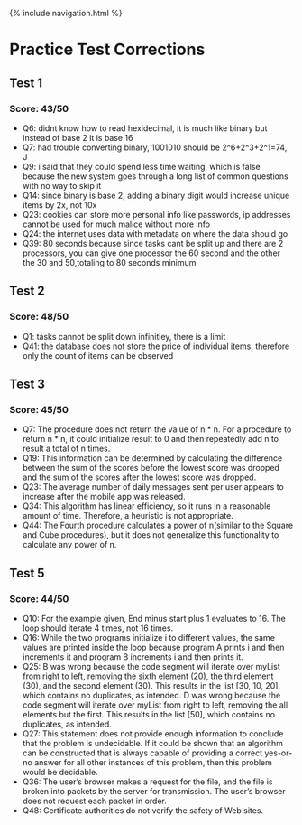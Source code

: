 {% include navigation.html %}

# Practice Test Corrections

## Test 1 

### Score: 43/50

- Q6: didnt know how to read hexidecimal, it is much like binary but instead of base 2 it is base 16
- Q7: had trouble converting binary, 1001010 should be 2^6+2^3+2^1=74, J
- Q9: i said that they could spend less time waiting, which is false because the new system goes through a long list of common questions with no way to skip it
- Q14: since binary is base 2, adding a binary digit would increase unique items by 2x, not 10x
- Q23: cookies can store more personal info like passwords, ip addresses cannot be used for much malice without more info
- Q24: the internet uses data with metadata on where the data should go
- Q39: 80 seconds because since tasks cant be split up and there are 2 processors, you can give one processor the 60 second and the other the 30 and 50,totaling to 80 seconds minimum

## Test 2 

### Score: 48/50

- Q1: tasks cannot be split down infinitley, there is a limit
- Q41: the database does not store the price of individual items, therefore only the count of items can be observed

## Test 3

### Score: 45/50

- Q7: The procedure does not return the value of n * n. For a procedure to return n * n, it could initialize result to 0 and then repeatedly add n to result a total of n times.
- Q19: This information can be determined by calculating the difference between the sum of the scores before the lowest score was dropped and the sum of the scores after the lowest score was dropped.
- Q23: The average number of daily messages sent per user appears to increase after the mobile app was released.
- Q34: This algorithm has linear efficiency, so it runs in a reasonable amount of time. Therefore, a heuristic is not appropriate.
- Q44: The Fourth procedure calculates a power of n(similar to the Square and Cube procedures), but it does not generalize this functionality to calculate any power of n.

## Test 5

### Score: 44/50

- Q10: For the example given, End minus start plus 1 evaluates to 16. The loop should iterate 4 times, not 16 times.
- Q16: While the two programs initialize i to different values, the same values are printed inside the loop because program A prints i and then increments it and program B increments i and then prints it.
- Q25: B was wrong because the code segment will iterate over myList from right to left, removing the sixth element (20), the third element (30), and the second element (30). This results in the list [30, 10, 20], which contains no duplicates, as intended. D was wrong because the code segment will iterate over myList from right to left, removing the all elements but the first. This results in the list [50], which contains no duplicates, as intended.
- Q27: This statement does not provide enough information to conclude that the problem is undecidable. If it could be shown that an algorithm can be constructed that is always capable of providing a correct yes-or-no answer for all other instances of this problem, then this problem would be decidable.
- Q36: The user’s browser makes a request for the file, and the file is broken into packets by the server for transmission. The user’s browser does not request each packet in order.
- Q48: Certificate authorities do not verify the safety of Web sites.
